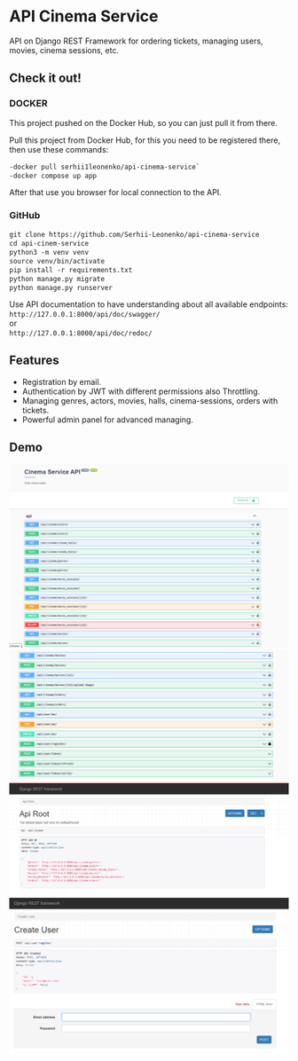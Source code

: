 # API Cinema Service
 
API on Django REST Framework for ordering tickets, managing users, movies, cinema sessions, etc.

## Check it out!

### DOCKER
This project pushed on the Docker Hub, so you can just pull it from there.

Pull this project from Docker Hub, for this you need to be registered there, then use these commands:
```shell
-docker pull serhii1leonenko/api-cinema-service`
-docker compose up app
```
After that use you browser for local connection to the API.

### GitHub

```shell
git clone https://github.com/Serhii-Leonenko/api-cinema-service
cd api-cinem-service
python3 -m venv venv
source venv/bin/activate
pip install -r requirements.txt
python manage.py migrate
python manage.py runserver
```

Use API documentation to have understanding about all available endpoints: \
`http://127.0.0.1:8000/api/doc/swagger/` \
or \
`http://127.0.0.1:8000/api/doc/redoc/`



## Features

* Registration by email.
* Authentication by JWT with different permissions also Throttling.
* Managing genres, actors, movies, halls, cinema-sessions, orders with tickets.
* Powerful admin panel for advanced managing.

## Demo
![Web Interface](demo_images/Screenshot_1.png)
![Web Interface](demo_images/Screenshot_2.png)
![Web Interface](demo_images/Screenshot_3.png)
![Web Interface](demo_images/Screenshot_4.png)
